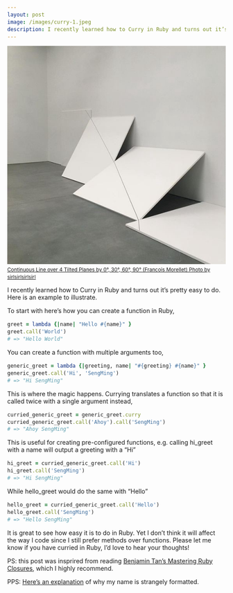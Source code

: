 ```yaml
---
layout: post
image: /images/curry-1.jpeg
description: I recently learned how to Curry in Ruby and turns out it’s pretty easy to do.
---
```


<p class='text-center'>
  <img src='/images/curry-1.jpeg' alt='Negative Megalith #5 by Michael Heizer' class='img-rounded img-responsive' />
  <a  href='https://www.instagram.com/p/BehWVHyBMdo/'>
    <small><u>Continuous Line over 4 Tilted Planes by 0°, 30°, 60°, 90° (Francois Morellet) Photo by sirlsirlsirlsirl</u></small>
  </a>
</p>

I recently learned how to Curry in Ruby and turns out it’s pretty easy to do. Here is an example to illustrate.

To start with here’s how you can create a function in Ruby,

```ruby
greet = lambda {|name| "Hello #{name}" }
greet.call('World')
# => "Hello World"
```

You can create a function with multiple arguments too,

```ruby
generic_greet = lambda {|greeting, name| "#{greeting} #{name}" }
generic_greet.call('Hi', 'SengMing')
# => "Hi SengMing"
```

This is where the magic happens. Currying translates a function so that it is called twice with a single argument instead,

```ruby
curried_generic_greet = generic_greet.curry
curried_generic_greet.call('Ahoy').call('SengMing')
# => "Ahoy SengMing"
```

This is useful for creating pre-configured functions, e.g. calling hi_greet with a name will output a greeting with a “Hi”

```ruby
hi_greet = curried_generic_greet.call('Hi')
hi_greet.call('SengMing')
# => "Hi SengMing"
```

While hello_greet would do the same with “Hello”

```ruby
hello_greet = curried_generic_greet.call('Hello')
hello_greet.call('SengMing')
# => "Hello SengMing"
```

It is great to see how easy it is to do in Ruby. Yet I don’t think it will affect the way I code since I still prefer methods over functions. Please let me know if you have curried in Ruby, I’d love to hear your thoughts!

PS: this post was insprired from reading [Benjamin Tan’s Mastering Ruby Closures](https://pragprog.com/book/btrubyclo/mastering-ruby-closures), which I highly recommend.

PPS: [Here’s an explanation](https://medium.com/@sengming/designing-my-name-8b2da47bb827) of why my name is strangely formatted.